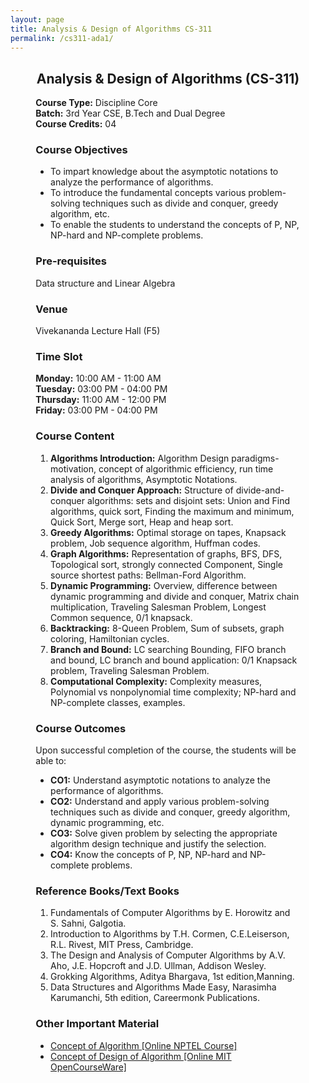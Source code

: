 ```yaml
---
layout: page
title: Analysis & Design of Algorithms CS-311
permalink: /cs311-ada1/
---
```


<div style="margin: 0 8%;">

<div style="text-align:center"><h2>Analysis & Design of Algorithms (CS-311)</h2></div>

<p>
  <b>Course Type:</b> Discipline Core<br>
  <b>Batch:</b> 3rd Year CSE, B.Tech and Dual Degree<br>
  <b>Course Credits:</b> 04
</p>

<h3>Course Objectives</h3>
<ul>
  <li>To impart knowledge about the asymptotic notations to analyze the performance of algorithms.</li>
  <li>To introduce the fundamental concepts various problem-solving techniques such as divide and conquer, greedy algorithm, etc.</li>
  <li>To enable the students to understand the concepts of P, NP, NP-hard and NP-complete problems.</li>
</ul>

<h3>Pre-requisites</h3>
<p>Data structure and Linear Algebra</p>

<h3>Venue</h3>
<p>Vivekananda Lecture Hall (F5)</p>

<h3>Time Slot</h3>
<p>
  <b>Monday:</b> 10:00 AM - 11:00 AM<br>
  <b>Tuesday:</b> 03:00 PM - 04:00 PM<br>
  <b>Thursday:</b> 11:00 AM - 12:00 PM<br>
  <b>Friday:</b> 03:00 PM - 04:00 PM
</p>

<h3>Course Content</h3>
<ol>
  <li>
    <b>Algorithms Introduction:</b> Algorithm Design paradigms- motivation, concept of algorithmic efficiency, run time analysis of algorithms, Asymptotic Notations.
  </li>
  <li>
    <b>Divide and Conquer Approach:</b> Structure of divide-and-conquer algorithms: sets and disjoint sets: Union and Find algorithms, quick sort, Finding the maximum and minimum, Quick Sort, Merge sort, Heap and heap sort.
  </li>
  <li>
    <b>Greedy Algorithms:</b> Optimal storage on tapes, Knapsack problem, Job sequence algorithm, Huffman codes.
  </li>
  <li>
    <b>Graph Algorithms:</b> Representation of graphs, BFS, DFS, Topological sort, strongly connected Component, Single source shortest paths: Bellman-Ford Algorithm.
  </li>
  <li>
    <b>Dynamic Programming:</b> Overview, difference between dynamic programming and divide and conquer, Matrix chain multiplication, Traveling Salesman Problem, Longest Common sequence, 0/1 knapsack.
  </li>
  <li>
    <b>Backtracking:</b> 8-Queen Problem, Sum of subsets, graph coloring, Hamiltonian cycles.
  </li>
  <li>
    <b>Branch and Bound:</b> LC searching Bounding, FIFO branch and bound, LC branch and bound application: 0/1 Knapsack problem, Traveling Salesman Problem.
  </li>
  <li>
    <b>Computational Complexity:</b> Complexity measures, Polynomial vs nonpolynomial time complexity; NP-hard and NP-complete classes, examples.
  </li>
</ol>

<h3>Course Outcomes</h3>
<p>Upon successful completion of the course, the students will be able to:</p>
<ul>
  <li><b>CO1:</b> Understand asymptotic notations to analyze the performance of algorithms.</li>
  <li><b>CO2:</b> Understand and apply various problem-solving techniques such as divide and conquer, greedy algorithm, dynamic programming, etc.</li>
  <li><b>CO3:</b> Solve given problem by selecting the appropriate algorithm design technique and justify the selection.</li>
  <li><b>CO4:</b> Know the concepts of P, NP, NP-hard and NP-complete problems.</li>
</ul>

<h3>Reference Books/Text Books</h3>
<ol>
  <li>Fundamentals of Computer Algorithms by E. Horowitz and S. Sahni, Galgotia.</li>
  <li>Introduction to Algorithms by T.H. Cormen, C.E.Leiserson, R.L. Rivest, MIT Press, Cambridge.</li>
  <li>The Design and Analysis of Computer Algorithms by A.V. Aho, J.E. Hopcroft and J.D. Ullman, Addison Wesley.</li>
  <li>Grokking Algorithms, Aditya Bhargava, 1st edition,Manning.</li>
  <li>Data Structures and Algorithms Made Easy, Narasimha Karumanchi, 5th edition, Careermonk Publications.</li>
</ol>

<h3>Other Important Material</h3>
<ul>
  <li><a href="https://nptel.ac.in/courses/106101060">Concept of Algorithm [Online NPTEL Course]</a></li>
  <li><a href="https://ocw.mit.edu/courses/6-046j-design-and-analysis-of-algorithms-spring-2015/">Concept of Design of Algorithm [Online MIT OpenCourseWare]</a></li>
</ul>

</div>
